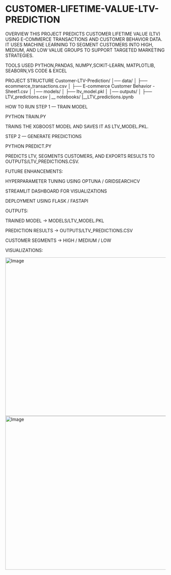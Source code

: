 # CUSTOMER-LIFETIME-VALUE-LTV-PREDICTION

OVERVIEW
THIS PROJECT PREDICTS CUSTOMER LIFETIME VALUE (LTV) USING E-COMMERCE TRANSACTIONS AND CUSTOMER BEHAVIOR DATA.
IT USES MACHINE LEARNING TO SEGMENT CUSTOMERS INTO HIGH, MEDIUM, AND LOW VALUE GROUPS TO SUPPORT TARGETED MARKETING STRATEGIES.

TOOLS USED
PYTHON,PANDAS, NUMPY,SCIKIT-LEARN, MATPLOTLIB, SEABORN,VS CODE & EXCEL

PROJECT STRUCTURE
Customer-LTV-Prediction/
│── data/
│   ├── ecommerce_transactions.csv
│   ├── E-commerce Customer Behavior - Sheet1.csv
│
│── models/
│   ├── ltv_model.pkl
│
│── outputs/
│   ├── LTV_predictions.csv
│__ notebooks/
    |__LTV_predictions.ipynb

HOW TO RUN
STEP 1 — TRAIN MODEL

PYTHON TRAIN.PY

TRAINS THE XGBOOST MODEL AND SAVES IT AS LTV_MODEL.PKL.

STEP 2 — GENERATE PREDICTIONS

PYTHON PREDICT.PY

PREDICTS LTV, SEGMENTS CUSTOMERS, AND EXPORTS RESULTS TO OUTPUTS/LTV_PREDICTIONS.CSV.

FUTURE ENHANCEMENTS:

HYPERPARAMETER TUNING USING OPTUNA / GRIDSEARCHCV

STREAMLIT DASHBOARD FOR VISUALIZATIONS

DEPLOYMENT USING FLASK / FASTAPI

OUTPUTS:

TRAINED MODEL → MODELS/LTV_MODEL.PKL

PREDICTION RESULTS → OUTPUTS/LTV_PREDICTIONS.CSV

CUSTOMER SEGMENTS → HIGH / MEDIUM / LOW

VISUALIZATIONS:

<img width="766" height="498" alt="Image" src="https://github.com/user-attachments/assets/b311a4bc-8277-4d9a-98c7-720d058a090d" />

<img width="662" height="483" alt="Image" src="https://github.com/user-attachments/assets/c551be06-e2b4-491c-a9d0-31cf32fc1ca5" />





